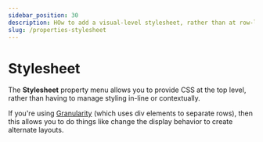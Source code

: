 ```yaml
---
sidebar_position: 30
description: HOw to add a visual-level stylesheet, rather than at row-level.
slug: /properties-stylesheet
---
```


# Stylesheet

The **Stylesheet** property menu allows you to provide CSS at the top level, rather than having to manage styling in-line or contextually.

If you're using [Granularity](data-roles#granularity) (which uses div elements to separate rows), then this allows you to do things like change the display behavior to create alternate layouts.
